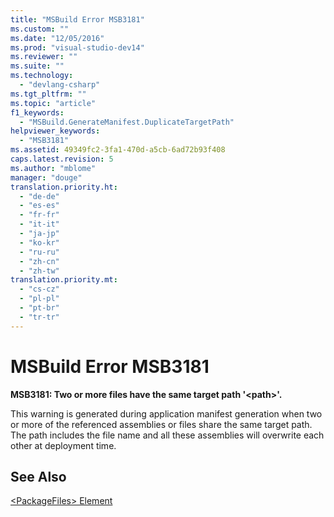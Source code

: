 ```yaml
---
title: "MSBuild Error MSB3181"
ms.custom: ""
ms.date: "12/05/2016"
ms.prod: "visual-studio-dev14"
ms.reviewer: ""
ms.suite: ""
ms.technology: 
  - "devlang-csharp"
ms.tgt_pltfrm: ""
ms.topic: "article"
f1_keywords: 
  - "MSBuild.GenerateManifest.DuplicateTargetPath"
helpviewer_keywords: 
  - "MSB3181"
ms.assetid: 49349fc2-3fa1-470d-a5cb-6ad72b93f408
caps.latest.revision: 5
ms.author: "mblome"
manager: "douge"
translation.priority.ht: 
  - "de-de"
  - "es-es"
  - "fr-fr"
  - "it-it"
  - "ja-jp"
  - "ko-kr"
  - "ru-ru"
  - "zh-cn"
  - "zh-tw"
translation.priority.mt: 
  - "cs-cz"
  - "pl-pl"
  - "pt-br"
  - "tr-tr"
---
```

# MSBuild Error MSB3181
**MSB3181: Two or more files have the same target path '\<path>'.**  
  
 This warning is generated during application manifest generation when two or more of the referenced assemblies or files share the same target path. The path includes the file name and all these assemblies will overwrite each other at deployment time.  
  
## See Also  
 [\<PackageFiles> Element](../deployment/-packagefiles--element--bootstrapper-.md)